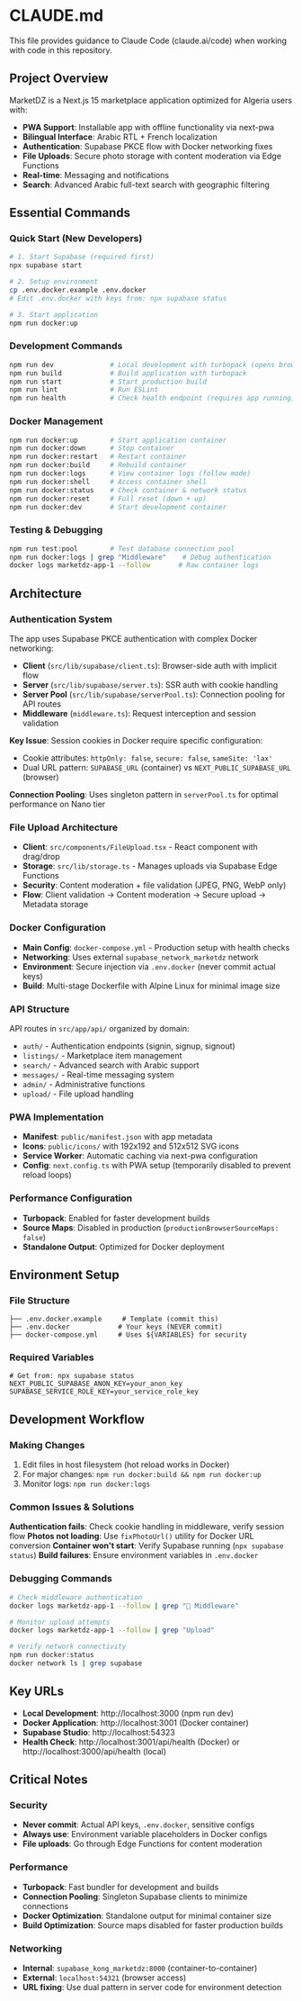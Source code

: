 # CLAUDE.md

This file provides guidance to Claude Code (claude.ai/code) when working with code in this repository.

## Project Overview

MarketDZ is a Next.js 15 marketplace application optimized for Algeria users with:
- **PWA Support**: Installable app with offline functionality via next-pwa
- **Bilingual Interface**: Arabic RTL + French localization
- **Authentication**: Supabase PKCE flow with Docker networking fixes
- **File Uploads**: Secure photo storage with content moderation via Edge Functions
- **Real-time**: Messaging and notifications
- **Search**: Advanced Arabic full-text search with geographic filtering

## Essential Commands

### Quick Start (New Developers)
```bash
# 1. Start Supabase (required first)
npx supabase start

# 2. Setup environment
cp .env.docker.example .env.docker
# Edit .env.docker with keys from: npx supabase status

# 3. Start application
npm run docker:up
```

### Development Commands
```bash
npm run dev              # Local development with turbopack (opens browser)
npm run build            # Build application with turbopack
npm run start            # Start production build
npm run lint             # Run ESLint
npm run health           # Check health endpoint (requires app running)
```

### Docker Management
```bash
npm run docker:up        # Start application container
npm run docker:down      # Stop container
npm run docker:restart   # Restart container
npm run docker:build     # Rebuild container
npm run docker:logs      # View container logs (follow mode)
npm run docker:shell     # Access container shell
npm run docker:status    # Check container & network status
npm run docker:reset     # Full reset (down + up)
npm run docker:dev       # Start development container
```

### Testing & Debugging
```bash
npm run test:pool        # Test database connection pool
npm run docker:logs | grep "Middleware"    # Debug authentication
docker logs marketdz-app-1 --follow       # Raw container logs
```

## Architecture

### Authentication System
The app uses Supabase PKCE authentication with complex Docker networking:

- **Client** (`src/lib/supabase/client.ts`): Browser-side auth with implicit flow
- **Server** (`src/lib/supabase/server.ts`): SSR auth with cookie handling  
- **Server Pool** (`src/lib/supabase/serverPool.ts`): Connection pooling for API routes
- **Middleware** (`middleware.ts`): Request interception and session validation

**Key Issue**: Session cookies in Docker require specific configuration:
- Cookie attributes: `httpOnly: false`, `secure: false`, `sameSite: 'lax'`
- Dual URL pattern: `SUPABASE_URL` (container) vs `NEXT_PUBLIC_SUPABASE_URL` (browser)

**Connection Pooling**: Uses singleton pattern in `serverPool.ts` for optimal performance on Nano tier

### File Upload Architecture
- **Client**: `src/components/FileUpload.tsx` - React component with drag/drop
- **Storage**: `src/lib/storage.ts` - Manages uploads via Supabase Edge Functions
- **Security**: Content moderation + file validation (JPEG, PNG, WebP only)
- **Flow**: Client validation → Content moderation → Secure upload → Metadata storage

### Docker Configuration
- **Main Config**: `docker-compose.yml` - Production setup with health checks
- **Networking**: Uses external `supabase_network_marketdz` network
- **Environment**: Secure injection via `.env.docker` (never commit actual keys)
- **Build**: Multi-stage Dockerfile with Alpine Linux for minimal image size

### API Structure
API routes in `src/app/api/` organized by domain:
- `auth/` - Authentication endpoints (signin, signup, signout)
- `listings/` - Marketplace item management
- `search/` - Advanced search with Arabic support
- `messages/` - Real-time messaging system
- `admin/` - Administrative functions
- `upload/` - File upload handling

### PWA Implementation
- **Manifest**: `public/manifest.json` with app metadata
- **Icons**: `public/icons/` with 192x192 and 512x512 SVG icons
- **Service Worker**: Automatic caching via next-pwa configuration
- **Config**: `next.config.ts` with PWA setup (temporarily disabled to prevent reload loops)

### Performance Configuration
- **Turbopack**: Enabled for faster development builds
- **Source Maps**: Disabled in production (`productionBrowserSourceMaps: false`)
- **Standalone Output**: Optimized for Docker deployment

## Environment Setup

### File Structure
```
├── .env.docker.example     # Template (commit this)
├── .env.docker            # Your keys (NEVER commit)
├── docker-compose.yml     # Uses ${VARIABLES} for security
```

### Required Variables
```env
# Get from: npx supabase status
NEXT_PUBLIC_SUPABASE_ANON_KEY=your_anon_key
SUPABASE_SERVICE_ROLE_KEY=your_service_role_key
```

## Development Workflow

### Making Changes
1. Edit files in host filesystem (hot reload works in Docker)
2. For major changes: `npm run docker:build && npm run docker:up`
3. Monitor logs: `npm run docker:logs`

### Common Issues & Solutions

**Authentication fails**: Check cookie handling in middleware, verify session flow
**Photos not loading**: Use `fixPhotoUrl()` utility for Docker URL conversion
**Container won't start**: Verify Supabase running (`npx supabase status`)
**Build failures**: Ensure environment variables in `.env.docker`

### Debugging Commands
```bash
# Check middleware authentication
docker logs marketdz-app-1 --follow | grep "🔧 Middleware"

# Monitor upload attempts
docker logs marketdz-app-1 --follow | grep "Upload"

# Verify network connectivity
npm run docker:status
docker network ls | grep supabase
```

## Key URLs
- **Local Development**: http://localhost:3000 (npm run dev)
- **Docker Application**: http://localhost:3001 (Docker container)
- **Supabase Studio**: http://localhost:54323
- **Health Check**: http://localhost:3001/api/health (Docker) or http://localhost:3000/api/health (local)

## Critical Notes

### Security
- **Never commit**: Actual API keys, `.env.docker`, sensitive configs
- **Always use**: Environment variable placeholders in Docker configs
- **File uploads**: Go through Edge Functions for content moderation

### Performance  
- **Turbopack**: Fast bundler for development and builds
- **Connection Pooling**: Singleton Supabase clients to minimize connections
- **Docker Optimization**: Standalone output for minimal container size
- **Build Optimization**: Source maps disabled for faster production builds

### Networking
- **Internal**: `supabase_kong_marketdz:8000` (container-to-container)
- **External**: `localhost:54321` (browser access)
- **URL fixing**: Use dual pattern in server code for environment detection